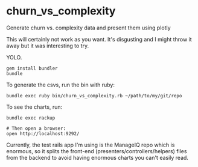 # churn_vs_complexity
Generate churn vs. complexity data and present them using plotly

This will certainly not work as you want.  It's disgusting and I might throw it
away but it was interesting to try.

YOLO.

```
gem install bundler
bundle
```

To generate the csvs, run the bin with ruby:

```
bundle exec ruby bin/churn_vs_complexity.rb ~/path/to/my/git/repo
```

To see the charts, run:

```
bundle exec rackup

# Then open a browser:
open http://localhost:9292/
```

Currently, the test rails app I'm using is the ManageIQ repo which is enormous,
so it splits the front-end (presenters/controllers/helpers) files from the
backend to avoid having enormous charts you can't easily read.
